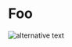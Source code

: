 # Foo



![alternative text](http://www.plantuml.com/plantuml/proxy?cache=no&src=https://raw.githubusercontent.com/k-wall/enmasse/resource_overview/documentation/design/proposals/resource_overview.txt)

